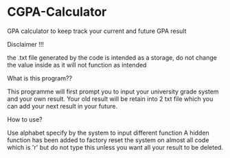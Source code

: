 # CGPA-Calculator
GPA calculator to keep track your current and future GPA result

Disclaimer !!!

the .txt file generated by the code is intended as a storage, do not change the value inside as it will not function as intended

What is this program??

This programme will first prompt you to input your university grade system and your own result.
Your old result will be retain into 2 txt file which you can add your next result in your future.

How to use?

Use alphabet specify by the system to input different function
A hidden function has been added to factory reset the system on almost all code which is 'r' but do not type this unless you want all your result to be deleted.
